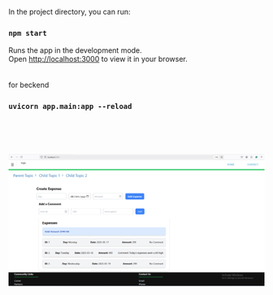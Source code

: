 In the project directory, you can run:

### `npm start`

Runs the app in the development mode.\
Open [http://localhost:3000](http://localhost:3000) to view it in your browser.
<br/><br/><br/>
for beckend
### `uvicorn app.main:app --reload`
<br/><br/><br/><br/>
![Daily Expense App](https://github.com/salim943/salim943-Daily-Expense-Tracker-React-FastAPI-MySQL/blob/master/DailyExpenseFirstAPI.png)
